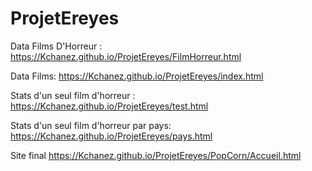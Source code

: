 # ProjetEreyes

Data Films D'Horreur : 
https://Kchanez.github.io/ProjetEreyes/FilmHorreur.html


Data Films: 
https://Kchanez.github.io/ProjetEreyes/index.html


Stats d'un seul film d'horreur : 
https://Kchanez.github.io/ProjetEreyes/test.html


Stats d'un seul film d'horreur  par pays: 
https://Kchanez.github.io/ProjetEreyes/pays.html


Site final
https://Kchanez.github.io/ProjetEreyes/PopCorn/Accueil.html